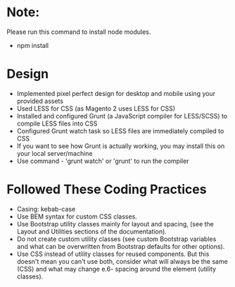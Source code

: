# Note:
Please run this command to install node modules.
- npm install

# Design
- Implemented pixel perfect design for desktop and mobile using your provided assets
- Used LESS for CSS (as Magento 2 uses LESS for CSS)
- Installed and configured Grunt (a JavaScript compiler for LESS/SCSS) to compile LESS files into CSS
- Configured Grunt watch task so LESS files are immediately compiled to CSS
- If you want to see how Grunt is actually working, you may install this on your local server/machine
- Use command - 'grunt watch' or 'grunt' to run the compiler

# Followed These Coding Practices
- Casing: kebab-case
- Use BEM syntax for custom CSS classes.
- Use Bootstrap utility classes mainly for layout and spacing, (see the Layout and Utilities sections of the documentation).
- Do not create custom utility classes (see custom Bootstrap variables and what can be overwritten from Bootstrap defaults for other options).
- Use CSS instead of utility classes for reused components. But this doesn't mean you can't use both, consider what will always be the same (CSS) and what may change e.6- spacing around the element (utility classes).
